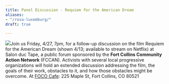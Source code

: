 ```yaml
---
title: Panel Discussion - Requiem for the American Dream
aliases:
- "/rosa-luxemburg/"
draft: true

---
```


![](/uploads/2018/04/12/9EA4EC2D-9874-409E-BF3A-B3C27CCA1C47.jpeg)Join us Friday, 4/27, 7pm, for a follow-up discussion on the film Requiem for the American Dream (shown 4/13; available to stream on Netflix) at Salon duc Tape, a public forum sponsored by the **Fort Collins Community Action Network** (FCCAN). Activists with several local progressive organizations will hold an extended discussion addressing the film, the goals of their work, obstacles to it, and how those obstacles might be overcome. At [FOCO Cafe](https://www.google.com/maps/place/FoCo+Cafe/@40.5906112,-105.0820479,17z/data=!3m1!4b1!4m5!3m4!1s0x87694a61c209e489:0x41891703ca403558!8m2!3d40.5906071!4d-105.0798592): 225 Maple St, Fort Collins, CO 80521